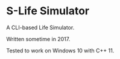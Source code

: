 # S-Life Simulator

A CLI-based Life Simulator.

Written sometime in 2017.

Tested to work on Windows 10 with C++ 11.

